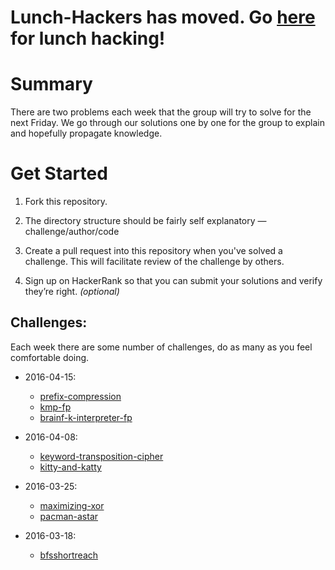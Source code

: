 # Lunch-Hackers has moved. Go [here](https://github.com/anglessteven/Lunch-Hackers.git) for lunch hacking!

# Summary
There are two problems each week that the group will try to solve for the next Friday.
We go through our solutions one by one for the group to explain and hopefully propagate knowledge.

# Get Started
1. Fork this repository.

1. The directory structure should be fairly self explanatory — challenge/author/code

1. Create a pull request into this repository when you've solved a challenge. This will facilitate review of the challenge by others.

1. Sign up on HackerRank so that you can submit your solutions and verify they’re right. _(optional)_

## Challenges:
Each week there are some number of challenges, do as many as you feel comfortable doing.

  - 2016-04-15:
    - [prefix-compression](https://www.hackerrank.com/challenges/prefix-compression)
    - [kmp-fp](https://www.hackerrank.com/challenges/kmp-fp)
    - [brainf-k-interpreter-fp](https://www.hackerrank.com/challenges/brainf-k-interpreter-fp)

  - 2016-04-08:
    - [keyword-transposition-cipher](https://www.hackerrank.com/challenges/keyword-transposition-cipher)
    - [kitty-and-katty](https://www.hackerrank.com/challenges/kitty-and-katty)

  - 2016-03-25:
    - [maximizing-xor](https://www.hackerrank.com/challenges/maximizing-xor)
    - [pacman-astar](https://www.hackerrank.com/challenges/pacman-astar)

  - 2016-03-18:
    - [bfsshortreach](https://www.hackerrank.com/challenges/bfsshortreach)
